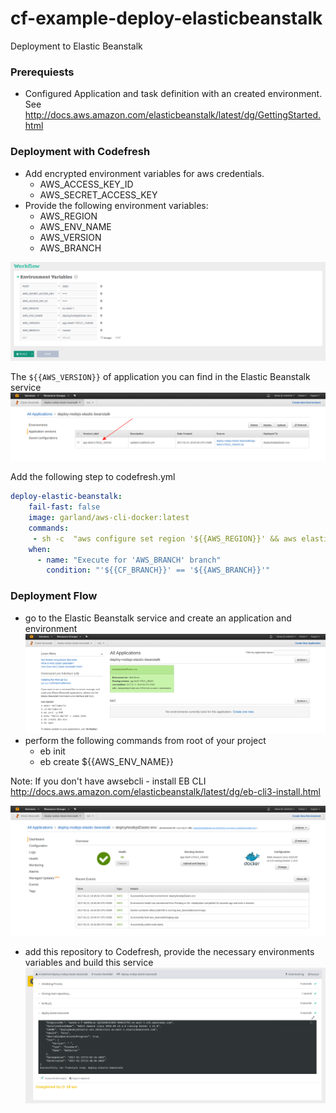 # cf-example-deploy-elasticbeanstalk

Deployment to Elastic Beanstalk

### Prerequiests
- Configured Application and task definition with an created environment.
  See http://docs.aws.amazon.com/elasticbeanstalk/latest/dg/GettingStarted.html

### Deployment with Codefresh
- Add encrypted environment variables for aws credentials.
     * AWS_ACCESS_KEY_ID
     * AWS_SECRET_ACCESS_KEY
- Provide the following environment variables:
    * AWS_REGION
    * AWS_ENV_NAME
    * AWS_VERSION
    * AWS_BRANCH

![codefresh](./images/codefresh_eb_env_vars.png)

The ``${{AWS_VERSION}}`` of application you can find in the Elastic Beanstalk service
![codefresh](./images/codefresh_eb_version_label.png)

Add the following step to codefresh.yml

```yml
deploy-elastic-beanstalk:
    fail-fast: false
    image: garland/aws-cli-docker:latest
    commands:
     - sh -c  "aws configure set region '${{AWS_REGION}}' && aws elasticbeanstalk update-environment --environment-name '${{AWS_ENV_NAME}}' --version-label '${{AWS_VERSION}}' "
    when:
      - name: "Execute for 'AWS_BRANCH' branch"
        condition: "'${{CF_BRANCH}}' == '${{AWS_BRANCH}}'"
```

### Deployment Flow
- go to the Elastic Beanstalk service and create an application and environment
![codefresh](./images/codefresh_eb_environment.png)
- perform the following commands from root of your project
    * eb init
    * eb create ${{AWS_ENV_NAME}}

Note: If you don't have awsebcli - install EB CLI http://docs.aws.amazon.com/elasticbeanstalk/latest/dg/eb-cli3-install.html

![codefresh](./images/codefresh_eb_health.png)

- add this repository to Codefresh, provide the necessary environments variables and build this service
![codefresh](./images/codefresh_eb_cf_step_deploy.png)